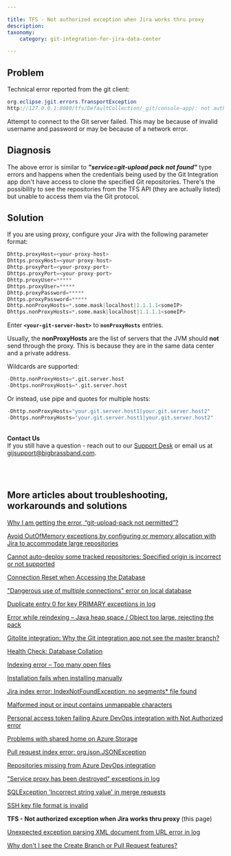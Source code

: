 ```yaml
---

title: TFS - Not authorized exception when Jira works thru proxy
description:
taxonomy:
    category: git-integration-for-jira-data-center

---
```


## Problem

Technical error reported from the git client:

```java
org.eclipse.jgit.errors.TransportException
http://127.0.0.1:8080/tfs/DefaultCollection/_git/console-app/: not authorized
```

Attempt to connect to the Git server failed. This may be because of invalid username and password or may be because of a network error.


## Diagnosis

The above error is similar to _**"service=git-upload pack not found"**_ type errors and happens when the credentials being used by the Git Integration app don't have access to clone the specified Git repositories. There's the possibility to see the repositories from the TFS API (they are actually listed) but unable to access them via the Git protocol.



## Solution

If you are using proxy, configure your Jira with the following parameter format:

```python
Dhttp.proxyHost=<your-proxy-host>
Dhttps.proxyHost=<your-proxy-host>
Dhttp.proxyPort=<your-proxy-port>
Dhttps.proxyPort=<your-proxy-port>
Dhttp.proxyUser=*****
Dhttps.proxyUser=*****
Dhttp.proxyPassword=*****
Dhttps.proxyPassword=*****
Dhttp.nonProxyHosts=*.some.mask|localhost|1.1.1.1<someIP>
Dhttps.nonProxyHosts=*.some.mask|localhost|1.1.1.1<someIP>
```

Enter **`<your-git-server-host>`** to **`nonProxyHosts`** entries.

Usually, the **nonProxyHosts** are the list of servers that the JVM should **not** send through the proxy. This is because they are in the same data center and a private address.

Wildcards are supported:

```python
-Dhttp.nonProxyHosts=*.git.server.host
-Dhttps.nonProxyHosts=*.git.server.host
```

Or instead, use pipe and quotes for multiple hosts:

```python
-Dhttp.nonProxyHosts="your.git.server.host1|your.git.server.host2"
-Dhttps.nonProxyHosts="your.git.server.host1|your.git.server.host2"
```

<br>

<div class="bbb-callout bbb--info">
    <div class="irow">
    <div class="ilogobox">
        <span class="logoimg"></span>
    </div>
    <div class="imsgbox">
        <b>Contact Us</b><br>
        If you still have a question - reach out to our <a href='https://help.gitkraken.com/git-integration-for-jira-data-center/gij-self-hosted-contact-support/'>Support Desk</a> or email us at <a href='gijsupport@bigbrassband.com'>gijsupport@bigbrassband.com</a>.
    </div>
    </div>
</div>
<br>

<p>&nbsp;</p>

## More articles about troubleshooting, workarounds and solutions

[Why I am getting the error, “git-upload-pack not permitted”?](/git-integration-for-jira-data-center/why-i-am-getting-the-error-git-upload-pack-not-permitted-gij-self-managed/)

[Avoid OutOfMemory exceptions by configuring or memory allocation with Jira to accommodate large repositories](/git-integration-for-jira-data-center/avoid-outofmemory-exceptions-by-configuring-or-memory-allocation-with-jira-to-accommodate-large-repositories-gij-self-managed)

[Cannot auto-deploy some tracked repositories: Specified origin is incorrect or not supported](/git-integration-for-jira-data-center/Cannot-auto-deploy-some-tracked-repositories-gij-self-managed)

[Connection Reset when Accessing the Database](/git-integration-for-jira-data-center/Connection-reset-when-accessing-the-database-gij-self-managed)

["Dangerous use of multiple connections" error on local database](/git-integration-for-jira-data-center/Dangerous-use-of-multiple-connections-error-on-local-database-gij-self-managed)

[Duplicate entry 0 for key PRIMARY exceptions in log](/git-integration-for-jira-data-center/Duplicate-entry-0-for-key-PRIMARY-exceptions-in-log-gij-self-managed)

[Error while reindexing – Java heap space / Object too large, rejecting the pack](/git-integration-for-jira-data-center/Error-while-reindexing-Java-heap-space-Object-too-large,-rejecting-the-pack-gij-self-managed)

[Gitolite integration: Why the Git integration app not see the master branch?](/git-integration-for-jira-data-center/Gitolite-integration--why-the-Git-integration-app-not-see-the-master-branch-gij-self-managed)

[Health Check: Database Collation](/git-integration-for-jira-data-center/Health-check--database-collation-gij-self-managed)

[Indexing error – Too many open files](/git-integration-for-jira-data-center/Indexing-error-Too-many-open-files-gij-self-managed)

[Installation fails when installing manually](/git-integration-for-jira-data-center/Installation-fails-when-installing-manually-gij-self-managed)

[Jira index error: IndexNotFoundException: no segments* file found](/git-integration-for-jira-data-center/Jira-index-error--IndexNotFoundException--no-segments-file-found)

[Malformed input or input contains unmappable characters](/git-integration-for-jira-data-center/Malformed-input-or-input-contains-unmappable-characters-gij-self-managed)

[Personal access token failing Azure DevOps integration with Not Authorized error](/git-integration-for-jira-data-center/Personal-access-token-failing-azure-devops-integration-with-Not-Authorized-error-gij-self-managed)

[Problems with shared home on Azure Storage](/git-integration-for-jira-data-center/Problems-with-shared-home-on-azure-storage-gij-self-managed)

[Pull request index error: org.json.JSONException](/git-integration-for-jira-data-center/Pull-request-index-error--JSONException-gij-self-managed)

[Repositories missing from Azure DevOps integration](/git-integration-for-jira-data-center/Repositories-missing-from-azure-devops-integration-gij-self-managed)

["Service proxy has been destroyed" exceptions in log](/git-integration-for-jira-data-center/service-proxy-has-been-destroyed-exceptions-in-log-gij-self-managed)

[SQLException 'Incorrect string value' in merge requests](/git-integration-for-jira-data-center/sqlexception-incorrect-string-value-in-merge-requests-gij-self-managed)

[SSH key file format is invalid](/git-integration-for-jira-data-center/ssh-key-file-format-is-invalid-gij-self-managed)

**TFS - Not authorized exception when Jira works thru proxy** (this page)

[Unexpected exception parsing XML document from URL error in log](/git-integration-for-jira-data-center/Unexpected-exception-parsing-XML-document-from-URL-error-in-log-gij-self-managed)

[Why don't I see the Create Branch or Pull Request features?](/git-integration-for-jira-data-center/why-dont-i-see-the-create-branch-or-pull-request-features-gij-self-managed)

<br>
<br>

